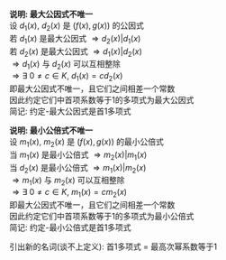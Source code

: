 **说明: 最大公因式不唯一**  
设 $d_1(x),\ d_2(x)$ 是 $(f(x),g(x))$ 的公因式  
若 $d_1(x)$ 是最大公因式 $\Rightarrow d_2(x)|d_1(x)$  
若 $d_2(x)$ 是最大公因式 $\Rightarrow d_1(x)|d_2(x)$  
$\Rightarrow d_1(x)$ 与 $d_2(x)$ 可以互相整除  
$\Rightarrow\exists\ 0\neq c\in K,\ d_1(x)=cd_2(x)$  
即最大公因式不唯一，且它们之间相差一个常数  
因此约定它们中首项系数等于1的多项式为最大公因式  
简记: 约定-最大公因式是首1多项式  
  
**说明: 最小公倍式不唯一**  
设 $m_1(x),\ m_2(x)$ 是 $(f(x),g(x))$ 的最小公倍式  
当 $m_1(x)$ 是最小公倍式 $\Rightarrow m_2(x)|m_1(x)$  
当 $d_2(x)$ 是最小公倍式 $\Rightarrow m_1(x)|m_2(x)$  
$\Rightarrow m_1(x)$ 与 $m_2(x)$ 可以互相整除  
$\Rightarrow\exists\ 0\neq c\in K,\ m_1(x)=cm_2(x)$  
即最大公因式不唯一，且它们之间相差一个常数  
因此约定它们中首项系数等于1的多项式为最小公倍式  
简记: 约定-最小公倍式是首1多项式  
  
引出新的名词(谈不上定义): 首1多项式 $=$ 最高次幂系数等于1  
